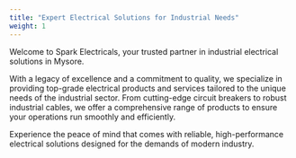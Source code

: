 ```yaml
---
title: "Expert Electrical Solutions for Industrial Needs"
weight: 1
---
```


Welcome to Spark Electricals, your trusted partner in industrial electrical solutions in Mysore. 

With a legacy of excellence and a commitment to quality, we specialize in providing top-grade electrical products and services tailored to the unique needs of the industrial sector. From cutting-edge circuit breakers to robust industrial cables, we offer a comprehensive range of products to ensure your operations run smoothly and efficiently. 

Experience the peace of mind that comes with reliable, high-performance electrical solutions designed for the demands of modern industry.
